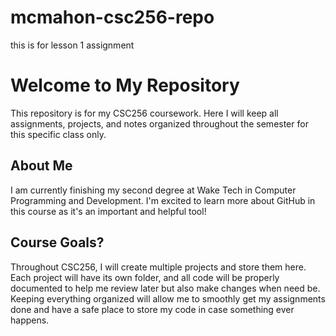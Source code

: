 # mcmahon-csc256-repo
this is for lesson 1 assignment 
# Welcome to My Repository

This repository is for my CSC256 coursework. Here I will keep all assignments, projects, and notes organized throughout the semester for this specific class only. 

## About Me

I am currently finishing my second degree at Wake Tech in Computer Programming and Development. I'm excited to learn more about GitHub in this course as it's an important and helpful tool!

## Course Goals?

Throughout CSC256, I will create multiple projects and store them here. Each project will have its own folder, and all code will be properly documented to help me review later but also make changes when need be. Keeping everything organized will allow me to smoothly get my assignments done and have a safe place to store my code in case something ever happens.
